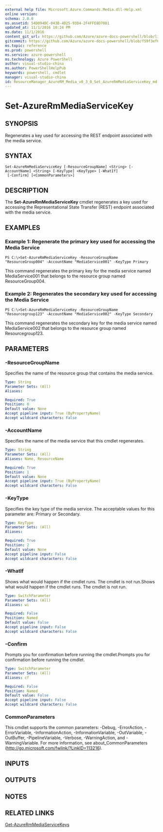 ```yaml
---
external help file: Microsoft.Azure.Commands.Media.dll-Help.xml
online version: 
schema: 2.0.0
ms.assetid: 54D094DC-043B-4D25-93D4-2F4FFE8D7081
updated_at: 11/1/2016 10:24 PM
ms.date: 11/1/2016
content_git_url: https://github.com/Azure/azure-docs-powershell/blob/live/azureps-cmdlets-docs/ResourceManager/AzureRM.Media/v0.3.0/Set-AzureRmMediaServiceKey.md
gitcommit: https://github.com/Azure/azure-docs-powershell/blob/f59f3ef60bc592383812213e69fd77ba950759ed/azureps-cmdlets-docs/ResourceManager/AzureRM.Media/v0.3.0/Set-AzureRmMediaServiceKey.md
ms.topic: reference
ms.prod: powershell
ms.service: azure-powershell
ms.technology: Azure PowerShell
author: visual-studio-china
ms.author: PowerShellHelpPub
keywords: powershell, cmdlet
manager: visual-studio-china
id: ResourceManager_AzureRM_Media_v0_3_0_Set_AzureRmMediaServiceKey_md
---
```


# Set-AzureRmMediaServiceKey

## SYNOPSIS
Regenerates a key used for accessing the REST endpoint associated with the media service.

## SYNTAX

```
Set-AzureRmMediaServiceKey [-ResourceGroupName] <String> [-AccountName] <String> [-KeyType] <KeyType> [-WhatIf]
 [-Confirm] [<CommonParameters>]
```

## DESCRIPTION
The **Set-AzureRmMediaServiceKey** cmdlet regenerates a key used for accessing the Representational State Transfer (REST) endpoint associated with the media service.

## EXAMPLES

### Example 1: Regenerate the primary key used for accessing the Media Service
```
PS C:\>Set-AzureRmMediaServiceKey -ResourceGroupName "ResourceGroup004" -AccountName "MediaService001" -KeyType Primary
```

This command regenerates the primary key for the media service named MediaService001 that belongs to the resource group named ResourceGroup004.

### Example 2: Regenerates the secondary key used for accessing the Media Service
```
PS C:\>Set-AzureRmMediaServiceKey -ResourceGroupName "Resourcegroup123" -AccountName "MediaService002" -KeyType Secondary
```

This command regenerates the secondary key for the media service named MediaService002 that belongs to the resource group named Resourcegroup123.

## PARAMETERS

### -ResourceGroupName
Specifies the name of the resource group that contains the media service.

```yaml
Type: String
Parameter Sets: (All)
Aliases: 

Required: True
Position: 0
Default value: None
Accept pipeline input: True (ByPropertyName)
Accept wildcard characters: False
```

### -AccountName
Specifies the name of the media service that this cmdlet regenerates.

```yaml
Type: String
Parameter Sets: (All)
Aliases: Name, ResourceName

Required: True
Position: 1
Default value: None
Accept pipeline input: True (ByPropertyName)
Accept wildcard characters: False
```

### -KeyType
Specifies the key type of the media service.
The acceptable values for this parameter are: Primary or Secondary.

```yaml
Type: KeyType
Parameter Sets: (All)
Aliases: 

Required: True
Position: 2
Default value: None
Accept pipeline input: False
Accept wildcard characters: False
```

### -WhatIf
Shows what would happen if the cmdlet runs.
The cmdlet is not run.Shows what would happen if the cmdlet runs.
The cmdlet is not run.

```yaml
Type: SwitchParameter
Parameter Sets: (All)
Aliases: wi

Required: False
Position: Named
Default value: False
Accept pipeline input: False
Accept wildcard characters: False
```

### -Confirm
Prompts you for confirmation before running the cmdlet.Prompts you for confirmation before running the cmdlet.

```yaml
Type: SwitchParameter
Parameter Sets: (All)
Aliases: cf

Required: False
Position: Named
Default value: False
Accept pipeline input: False
Accept wildcard characters: False
```

### CommonParameters
This cmdlet supports the common parameters: -Debug, -ErrorAction, -ErrorVariable, -InformationAction, -InformationVariable, -OutVariable, -OutBuffer, -PipelineVariable, -Verbose, -WarningAction, and -WarningVariable. For more information, see about_CommonParameters (http://go.microsoft.com/fwlink/?LinkID=113216).

## INPUTS

## OUTPUTS

## NOTES

## RELATED LINKS

[Get-AzureRmMediaServiceKeys](xref:ResourceManager/AzureRM.Media/v0.3.0/Get-AzureRmMediaServiceKeys.md)


